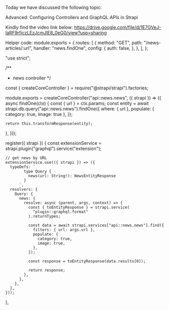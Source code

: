 Today we have discussed the following topic:

Advanced: Configuring Controllers and GraphQL APIs in Strapi

Kindly find the video link below:
https://drive.google.com/file/d/1E7GVeJ-IaRF9rficzLEzJcmJlE8_0eG0/view?usp=sharing

Helper code:
module.exports = {
routes: [
{
method: "GET",
path: "/news-articles/:url",
handler: "news.findOne",
config: {
auth: false,
},
},
],
};

"use strict";

/\*\*

- news controller
  \*/

const { createCoreController } = require("@strapi/strapi").factories;

module.exports = createCoreController("api::news.news", ({ strapi }) => ({
async findOne(ctx) {
const { url } = ctx.params;
const entity = await strapi.db.query("api::news.news").findOne({
where: { url },
populate: { category: true, image: true },
});

    return this.transformResponse(entity);

},
}));

register({ strapi }) {
const extensionService = strapi.plugin("graphql").service("extension");

    // get news by URL
    extensionService.use(({ strapi }) => ({
      typeDefs: `
            type Query {
              news(url: String!): NewsEntityResponse
            }
          `,
      resolvers: {
        Query: {
          news: {
            resolve: async (parent, args, context) => {
              const { toEntityResponse } = strapi.service(
                "plugin::graphql.format"
              ).returnTypes;

              const data = await strapi.services["api::news.news"].find({
                filters: { url: args.url },
                populate: {
                  category: true,
                  image: true,
                },
              });

              const response = toEntityResponse(data.results[0]);

              return response;
            },
          },
        },
      },
    }));

},
